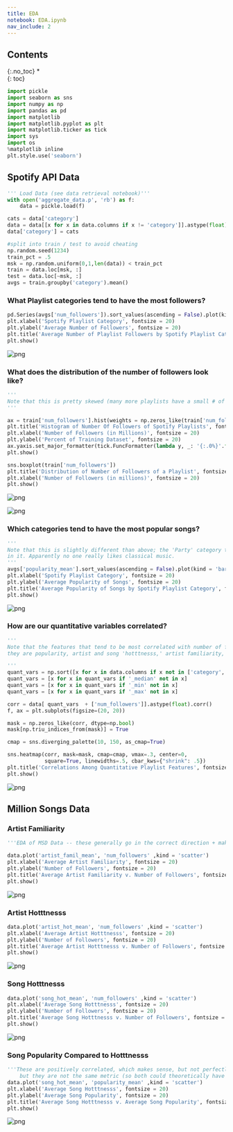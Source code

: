 ```yaml
---
title: EDA
notebook: EDA.ipynb
nav_include: 2
---
```


## Contents
{:.no_toc}
*  
{: toc}




```python
import pickle
import seaborn as sns
import numpy as np
import pandas as pd
import matplotlib
import matplotlib.pyplot as plt
import matplotlib.ticker as tick
import sys
import os
%matplotlib inline
plt.style.use('seaborn')
```


## Spotify API Data



```python
''' Load Data (see data retrieval notebook)'''
with open('aggregate_data.p', 'rb') as f:
    data = pickle.load(f)

cats = data['category']
data = data[[x for x in data.columns if x != 'category']].astype(float)
data['category'] = cats

#split into train / test to avoid cheating
np.random.seed(1234)
train_pct = .5
msk = np.random.uniform(0,1,len(data)) < train_pct
train = data.loc[msk, :]
test = data.loc[~msk, :]
avgs = train.groupby('category').mean()

```


### What Playlist categories tend to have the most followers?



```python
pd.Series(avgs['num_followers']).sort_values(ascending = False).plot(kind = 'bar')
plt.xlabel('Spotify Playlist Category', fontsize = 20)
plt.ylabel('Average Number of Followers', fontsize = 20)
plt.title('Average Number of Playlist Followers by Spotify Playlist Category', fontsize = 20)
plt.show()
```



![png](EDA_files/EDA_5_0.png)


### What does the distribution of the number of followers look like?



```python
'''
Note that this is pretty skewed (many more playlists have a small # of followers)
'''

ax = train['num_followers'].hist(weights = np.zeros_like(train['num_followers']) + 1. / train['num_followers'].size)
plt.title('Histogram of Number Of Followers of Spotify Playlists', fontsize = 20)
plt.xlabel('Number of Followers (in Millions)', fontsize = 20)
plt.ylabel('Percent of Training Dataset', fontsize = 20)
ax.yaxis.set_major_formatter(tick.FuncFormatter(lambda y, _: '{:.0%}'.format(y))) 
plt.show()

sns.boxplot(train['num_followers'])
plt.title('Distribution of Number of Followers of a Playlist', fontsize = 20)
plt.xlabel('Number of Followers (in millions)', fontsize = 20)
plt.show()
```



![png](EDA_files/EDA_7_0.png)



![png](EDA_files/EDA_7_1.png)


### Which categories tend to have the most popular songs?



```python
'''
Note that this is slightly different than above; the 'Party' category tends to have the most popular songs
in it. Apparently no one really likes classical music.
'''
avgs['popularity_mean'].sort_values(ascending = False).plot(kind = 'bar')
plt.xlabel('Spotify Playlist Category', fontsize = 20)
plt.ylabel('Average Popularity of Songs', fontsize = 20)
plt.title('Average Popularity of Songs by Spotify Playlist Category', fontsize = 20)
plt.show()
```



![png](EDA_files/EDA_9_0.png)


### How are our quantitative variables correlated?



```python
'''
Note that the features that tend to be most correlated with number of followers generally make sense;
they are popularity, artist and song 'hotttnesss,' artist familiarity, and whether or not the playlist is featured.

'''
quant_vars = np.sort([x for x in data.columns if x not in ['category','num_follower']])
quant_vars = [x for x in quant_vars if '_median' not in x]
quant_vars = [x for x in quant_vars if '_min' not in x]
quant_vars = [x for x in quant_vars if '_max' not in x]

corr = data[ quant_vars  + ['num_followers']].astype(float).corr()
f, ax = plt.subplots(figsize=(20, 20))

mask = np.zeros_like(corr, dtype=np.bool)
mask[np.triu_indices_from(mask)] = True

cmap = sns.diverging_palette(10, 150, as_cmap=True)

sns.heatmap(corr, mask=mask, cmap=cmap, vmax=.3, center=0,
            square=True, linewidths=.5, cbar_kws={"shrink": .5})
plt.title('Correlations Among Quantitative Playlist Features', fontsize = 20)
plt.show()
```



![png](EDA_files/EDA_11_0.png)


## Million Songs Data
### Artist Familiarity



```python
'''EDA of MSD Data -- these generally go in the correct direction + make sense given correlation data'''

data.plot('artist_famil_mean', 'num_followers' ,kind = 'scatter')
plt.xlabel('Average Artist Familiarity', fontsize = 20)
plt.ylabel('Number of Followers', fontsize = 20)
plt.title('Average Artist Familiarity v. Number of Followers', fontsize = 20)
plt.show()
```



![png](EDA_files/EDA_13_0.png)


### Artist Hotttnesss



```python
data.plot('artist_hot_mean', 'num_followers' ,kind = 'scatter')
plt.xlabel('Average Artist Hotttnesss', fontsize = 20)
plt.ylabel('Number of Followers', fontsize = 20)
plt.title('Average Artist Hotttnesss v. Number of Followers', fontsize = 20)
plt.show()

```



![png](EDA_files/EDA_15_0.png)


### Song Hotttnesss



```python
data.plot('song_hot_mean', 'num_followers' ,kind = 'scatter')
plt.xlabel('Average Song Hotttnesss', fontsize = 20)
plt.ylabel('Number of Followers', fontsize = 20)
plt.title('Average Song Hotttnesss v. Number of Followers', fontsize = 20)
plt.show()

```



![png](EDA_files/EDA_17_0.png)


### Song Popularity Compared to Hotttnesss



```python
'''These are positively correlated, which makes sense, but not perfectly so; there is colinearity
    but they are not the same metric (so both could theoretically have predictive power)'''
data.plot('song_hot_mean', 'popularity_mean' ,kind = 'scatter')
plt.xlabel('Average Song Hotttnesss', fontsize = 20)
plt.ylabel('Average Song Popularity', fontsize = 20)
plt.title('Average Song Hotttnesss v. Average Song Popularity', fontsize = 20)
plt.show()
```



![png](EDA_files/EDA_19_0.png)

